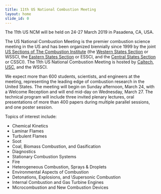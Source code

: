 ```yaml
---
title: 11th US National Combustion Meeting
layout: home
slide_id: 0
---
```


<p class="lead">
The 11th US NCM will be held on 24-27 March 2019 in Pasadena, CA, USA.
</p>

The US National Combustion Meeting is the premier combustion science meeting in the US and has been organized biennially since 1999 by the joint [US Sections of The Combustion Institute](https://www.ussci.org) (the [Western States Section](https://www.wssci.us) or WSSCI, the [Eastern States Section](https://essci.engr.uconn.edu/) or ESSCI, and the [Central States Section](https://www.cssci.org) or CSSCI). The 11th US National Combustion Meeting is hosted by [Caltech](https://www.caltech.edu), [USC](https://www.usc.edu), and the WSSCI.

We expect more than 600 students, scientists, and engineers at the meeting, representing the leading edge of combustion research in the United States. The meeting will begin on Sunday afternoon, March 24, with a Welcome Reception and will end mid-day on Wednesday, March 27. The technical program will include three invited plenary lectures, oral presentations of more than 400 papers during multiple parallel sessions, and one poster session.


Topics of interest include:

 - Chemical Kinetics
 - Laminar Flames
 - Turbulent Flames
 - Soot
 - Coal, Biomass Combustion, and Gasification
 - Diagnostics
 - Stationary Combustion Systems
 - Fire
 - Heterogeneous Combustion, Sprays & Droplets
 - Environmental Aspects of Combustion
 - Detonations, Explosions, and \Supersonic Combustion
 - Internal Combustion and Gas Turbine Engines
 - Microcombustion and New Combustion Devices
